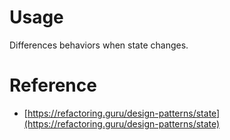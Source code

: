 # Usage

Differences behaviors when state changes.

# Reference

-   [https://refactoring.guru/design-patterns/state](https://refactoring.guru/design-patterns/state)
